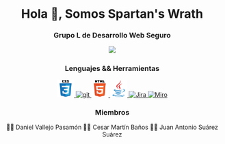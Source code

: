 <h1 align="center">Hola 👋, Somos Spartan's Wrath</h1>
<h3 align="center">Grupo L de Desarrollo Web Seguro</h3>

<div align="center">
  <img height="200" src="InfinitumWardens/src/main/resources/static/images/infinitumwardens.png" />
</div>  
<h3 align="center">Lenguajes && Herramientas</h3>
<p align="center"> <a href="https://www.w3schools.com/css/" target="_blank" rel="noreferrer"> <img src="https://raw.githubusercontent.com/devicons/devicon/master/icons/css3/css3-original-wordmark.svg" alt="css3" width="40" height="40"/> </a> <a href="https://git-scm.com/" target="_blank" rel="noreferrer"> <img src="https://www.vectorlogo.zone/logos/git-scm/git-scm-icon.svg" alt="git" width="40" height="40"/> </a> <a href="https://www.w3.org/html/" target="_blank" rel="noreferrer"> <img src="https://raw.githubusercontent.com/devicons/devicon/master/icons/html5/html5-original-wordmark.svg" alt="html5" width="40" height="40"/> </a> <a href="https://www.java.com" target="_blank" rel="noreferrer"> <img src="https://raw.githubusercontent.com/devicons/devicon/master/icons/java/java-original.svg" alt="java" width="40" height="40"/> </a> <a href="https://www.atlassian.com/es/software/jira" target="_blank" rel="noreferrer"> <img src="https://www.vectorlogo.zone/logos/atlassian_jira/atlassian_jira-icon.svg" alt="Jira" width="40" height="40"/> </a> <a href="https://miro.com/es/" target="_blank" rel="noreferrer"> <img src="https://github.com/detain/svg-logos/blob/master/svg/m/miro-2.svg" alt="Miro" width="40" height="40"/> </a> </p>

<h3 align="center">Miembros</h3>
<div align="center">
👨‍🎓 Daniel Vallejo Pasamón
👨‍🎓 Cesar Martín Baños
👨‍🎓 Juan Antonio Suárez Suárez
</div>
